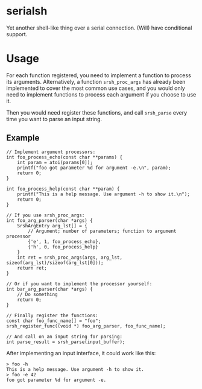 # serialsh
Yet another shell-like thing over a serial connection. (Will) have conditional support.

# Usage

For each function registered, you need to implement a function to process its arguments. Alternatively, a function `srsh_proc_args` has already been implemented to cover the most common use cases, and you would only need to implement functions to process each argument if you choose to use it.

Then you would need register these functions, and call `srsh_parse` every time you want to parse an input string.

## Example 
```
// Implement argument processors:
int foo_process_echo(const char **params) {
    int param = atoi(params[0]);
    printf("foo got parameter %d for argument -e.\n", param);
    return 0;
}

int foo_process_help(const char **param) {
    printf("This is a help message. Use argument -h to show it.\n");
    return 0;
}

// If you use srsh_proc_args:
int foo_arg_parser(char *args) {
    SrshArgEntry arg_lst[] = {
        // Argument; number of parameters; function to argument processor
        {'e', 1, foo_process_echo},
        {'h', 0, foo_process_help}
    }
    int ret = srsh_proc_args(args, arg_lst, sizeof(arg_lst)/sizeof(arg_lst[0]));
    return ret;
}

// Or if you want to implement the processor yourself:
int bar_arg_parser(char *args) {
    // Do something
    return 0;
}

// Finally register the functions:
const char foo_func_name[] = "foo";
srsh_register_func((void *) foo_arg_parser, foo_func_name);

// And call on an input string for parsing:
int parse_result = srsh_parse(input_buffer);
```
After implementing an input interface, it could work like this:
```
> foo -h
This is a help message. Use argument -h to show it.
> foo -e 42
foo got parameter %d for argument -e.
```
